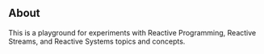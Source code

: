 ## About

This is a playground for experiments with Reactive Programming, Reactive Streams, and Reactive Systems topics and concepts.
